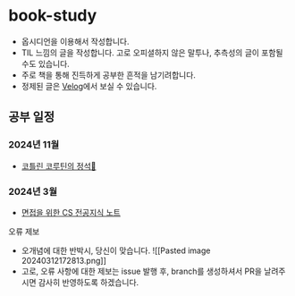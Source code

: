 # book-study

- 옵시디언을 이용해서 작성합니다. 
- TIL 느낌의 글을 작성합니다. 고로 오피셜하지 않은 말투나, 추측성의 글이 포함될 수도 있습니다.
- 주로 책을 통해 진득하게 공부한 흔적을 남기려합니다.
- 정제된 글은 [Velog](https://velog.io/@jini_1514/posts)에서 보실 수 있습니다. 

## 공부 일정
### 2024년 11월 
- [코틀린 코루틴의 정석🧐](https://github.com/HI-JIN2/cs-study/tree/main/%EC%BD%94%ED%8B%80%EB%A6%B0%20%EC%BD%94%EB%A3%A8%ED%8B%B4%EC%9D%98%20%EC%A0%95%EC%84%9D)

### 2024년 3월 
- [면접을 위한 CS 전공지식 노트](https://github.com/HI-JIN2/cs-study/tree/main/%EB%A9%B4%EC%A0%91%EC%9D%84%20%EC%9C%84%ED%95%9C%20CS%20%EC%A0%84%EA%B3%B5%EC%A7%80%EC%8B%9D%20%EB%85%B8%ED%8A%B8)

오류 제보
- 오개념에 대한 반박시, 당신이 맞습니다. 
![[Pasted image 20240312172813.png]]
- 고로, 오류 사항에 대한 제보는 issue 발행 후, branch를 생성하셔서 PR을 날려주시면 감사히 반영하도록 하겠습니다.
